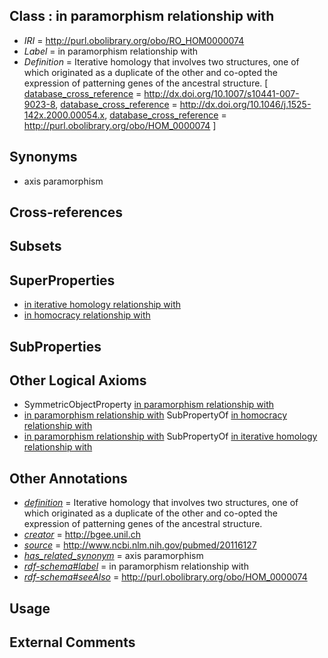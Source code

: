 
## Class : in paramorphism relationship with

 * *IRI* = http://purl.obolibrary.org/obo/RO_HOM0000074
 * *Label* = in paramorphism relationship with
 * *Definition* = Iterative homology that involves two structures, one of which originated as a duplicate of the other and co-opted the expression of patterning genes of the ancestral structure. [ [database_cross_reference](../../ef/oboInOwl#hasDbXref.md) = http://dx.doi.org/10.1007/s10441-007-9023-8, [database_cross_reference](../../ef/oboInOwl#hasDbXref.md) = http://dx.doi.org/10.1046/j.1525-142x.2000.00054.x, [database_cross_reference](../../ef/oboInOwl#hasDbXref.md) = http://purl.obolibrary.org/obo/HOM_0000074 ]

## Synonyms

 * axis paramorphism

## Cross-references


## Subsets


## SuperProperties

 * [in iterative homology relationship with](../../RO/66/RO_HOM0000066.md)
 * [in homocracy relationship with](../../RO/03/RO_HOM0000003.md)

## SubProperties


## Other Logical Axioms

 * SymmetricObjectProperty [in paramorphism relationship with](../../RO/74/RO_HOM0000074.md)
 * [in paramorphism relationship with](../../RO/74/RO_HOM0000074.md) SubPropertyOf [in homocracy relationship with](../../RO/03/RO_HOM0000003.md)
 * [in paramorphism relationship with](../../RO/74/RO_HOM0000074.md) SubPropertyOf [in iterative homology relationship with](../../RO/66/RO_HOM0000066.md)

## Other Annotations

 * *[definition](../../IAO/15/IAO_0000115.md)* = Iterative homology that involves two structures, one of which originated as a duplicate of the other and co-opted the expression of patterning genes of the ancestral structure.
 * *[creator](../../or/creator.md)* = http://bgee.unil.ch
 * *[source](../../ce/source.md)* = http://www.ncbi.nlm.nih.gov/pubmed/20116127
 * *[has_related_synonym](../../ym/oboInOwl#hasRelatedSynonym.md)* = axis paramorphism
 * *[rdf-schema#label](../../el/rdf-schema#label.md)* = in paramorphism relationship with
 * *[rdf-schema#seeAlso](../../so/rdf-schema#seeAlso.md)* = http://purl.obolibrary.org/obo/HOM_0000074

## Usage


## External Comments

